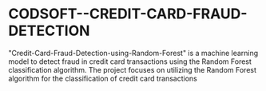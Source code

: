 # CODSOFT--CREDIT-CARD-FRAUD-DETECTION
"Credit-Card-Fraud-Detection-using-Random-Forest" is a machine learning model to detect fraud in credit card transactions using the Random Forest classification algorithm. The project focuses on utilizing the Random Forest algorithm for the classification of credit card transactions
